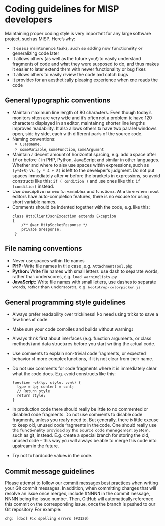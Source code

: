 # Coding guidelines for MISP developers

Maintaining proper coding style is very important for any large software project, such as MISP. Here’s why:

- It eases maintenance tasks, such as adding new functionality or generalizing code later
- It allows others (as well as the future you!) to easily understand fragments of code and what they were supposed to do, and thus makes it easier to later extend them with newer functionality or bug fixes
- It allows others to easily review the code and catch bugs
- It provides for an aesthetically pleasing experience when one reads the code
 
## General typographic conventions
- Maintain maximum line length of 80 characters. Even though today’s monitors often are very wide and it’s often not a problem to have 120 characters displayed in an editor, maintaining shorter line lengths improves readability. It also allows others to have two parallel windows open, side by side, each with different parts of the source code.
- Naming conventions:
    - `ClassName`, 
    - `someVariable`, `someFunction`, `someArgument`
- Maintain a decent amount of horizontal spacing, e.g. add a space after `if` or before `{` in PHP, Python, JavaScript and similar in other languages. Whether and where to also use spaces within expressions, such as `(y*4+8)` vs. `(y * 4 + 8)` is left to the developer’s judgment. Do not put spaces immediately after or before the brackets in expressions, so avoid constructs like this: `if ( condition )` and use ones like this: `if (condition)` instead.
- Use descriptive names for variables and functions. At a time when most editors have auto-completion features, there is no excuse for using short variable names.
- Comments should be indented together with the code, e.g. like this:
    ```
    class HttpClientJsonException extends Exception
    {
        /** @var HttpSocketResponse */
        private $response;
     }
    ```
## File naming conventions
- Never use spaces within file names
- **PHP:** Write file names in title case ,e.g. `AttachmentTool.php`
- **Python:** Write file names with small letters, use dash to separate words, rather than underscores, e.g. `load_warninglists.py`
- **JavaScript:** Write file names with small letters, use dashes to separate words, rather than underscores, e.g. `bootstrap-colorpicker.js`

## General programming style guidelines
- Always prefer readability over trickiness! No need using tricks to save a few lines of code.
- Make sure your code compiles and builds without warnings
- Always think first about interfaces (e.g. function arguments, or class methods) and data structures before you start writing the actual code.
- Use comments to explain non-trivial code fragments, or expected behavior of more complex functions, if it is not clear from their name.
- Do not use comments for code fragments where it is immediately clear what the code does. E.g. avoid constructs like this:

      function ret(tp, style, cont) {
        type = tp; content = cont;
        // Return style
        return style;
      }
- In production code there should really be little to no commented or disabled code fragments. Do not use comments to disable code fragments, unless you really need to. But generally, there is little excuse to keep old, unused code fragments in the code. One should really use the functionality provided by the source code management system, such as git, instead. E.g. create a special branch for storing the old, unused code – this way you will always be able to merge this code into upstream in the future.
- Try not to hardcode values in the code. 

## Commit message guidelines

Please attempt to follow our [commit messages best practices](https://github.com/MISP/MISP/wiki/CommitMessageBestPractices) when writing your Git commit messages. 
In addition, when committing changes that will resolve an issue once merged, include #NNNN in the commit message, NNNN being the issue number. 
Then, GitHub will automatically reference this commit on the corresponding issue, once the branch is pushed to our Git repository. 
For example:
```
chg: [doc] Fix spelling errors (#3120)
```
